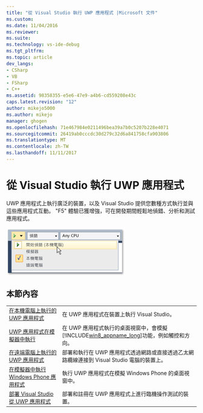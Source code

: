 ```yaml
---
title: "從 Visual Studio 執行 UWP 應用程式 |Microsoft 文件"
ms.custom: 
ms.date: 11/04/2016
ms.reviewer: 
ms.suite: 
ms.technology: vs-ide-debug
ms.tgt_pltfrm: 
ms.topic: article
dev_langs:
- CSharp
- VB
- FSharp
- C++
ms.assetid: 98358355-e5e6-47e9-a4b6-cd559208e43c
caps.latest.revision: "12"
author: mikejo5000
ms.author: mikejo
manager: ghogen
ms.openlocfilehash: 71e467984e0211496bea39a7b0c5207b228e4071
ms.sourcegitcommit: 26419ab0cccdc30d279c32d6a841758cfa903806
ms.translationtype: MT
ms.contentlocale: zh-TW
ms.lasthandoff: 11/11/2017
---
```

# <a name="run-uwp-apps-from-visual-studio"></a>從 Visual Studio 執行 UWP 應用程式
UWP 應用程式上執行廣泛的裝置，以及 Visual Studio 提供您數種方式執行並與這些應用程式互動。 "F5" 體驗已獲增強，可在開發期間輕鬆地偵錯、分析和測試應用程式。  
  
 ![開始偵錯，並選取目標](../debugger/media/vsrun_dropdownlist.png "VSRUN_DropDownList")  
  
## <a name="in-this-section"></a>本節內容  
  
|||  
|-|-|  
|[在本機電腦上執行的 UWP 應用程式](../debugger/run-windows-store-apps-on-the-local-machine.md)|在 UWP 應用程式在裝置上執行 Visual Studio。|  
|[UWP 應用程式在模擬器中執行](../debugger/run-windows-store-apps-in-the-simulator.md)|在 UWP 應用程式執行的桌面視窗中，會模擬[!INCLUDE[win8_appname_long](../debugger/includes/win8_appname_long_md.md)]功能，例如觸控和方向。|  
|[在遠端電腦上執行的 UWP 應用程式](../debugger/run-windows-store-apps-on-a-remote-machine.md)|部署和執行在 UWP 應用程式透過網路或直接透過乙太網路纜線連接到 Visual Studio 電腦的裝置上。|  
|[在模擬器中執行 Windows Phone 應用程式](../debugger/run-windows-phone-apps-in-the-emulator.md)|執行 UWP 應用程式在模擬 Windows Phone 的桌面視窗中。|  
|[部署 Visual Studio 從 UWP 應用程式](../debugger/deploy-windows-store-apps-from-visual-studio.md)|部署和註冊在 UWP 應用程式上進行臨機操作測試的裝置。|